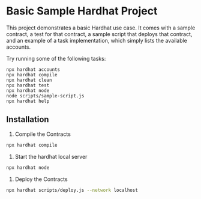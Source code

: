 # Basic Sample Hardhat Project

This project demonstrates a basic Hardhat use case. It comes with a sample contract, a test for that contract, a sample script that deploys that contract, and an example of a task implementation, which simply lists the available accounts.

Try running some of the following tasks:

```shell
npx hardhat accounts
npx hardhat compile
npx hardhat clean
npx hardhat test
npx hardhat node
node scripts/sample-script.js
npx hardhat help
```

## Installation

1. Compile the Contracts

```bash
npx hardhat compile
```

1. Start the hardhat local server

```bash
npx hardhat node
```

1. Deploy the Contracts

```bash
npx hardhat scripts/deploy.js --network localhost
```
